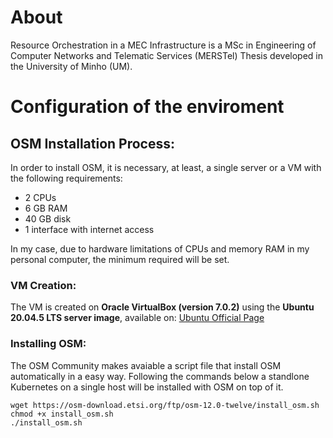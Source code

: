 # About
Resource Orchestration in a MEC Infrastructure is a MSc in Engineering of Computer Networks and Telematic Services (MERSTel) Thesis developed in the University of Minho (UM).

# Configuration of the enviroment
## OSM Installation Process:
In order to install OSM, it is necessary, at least, a single server or a VM with the following requirements:
- 2 CPUs
- 6 GB RAM
- 40 GB disk
- 1 interface with internet access

In my case, due to hardware limitations of CPUs and memory RAM in my personal computer, the minimum required will be set.

### VM Creation:
The VM is created on **Oracle VirtualBox (version 7.0.2)** using the **Ubuntu 20.04.5 LTS server image**, available on: [Ubuntu Official Page](http://releases.ubuntu.com/20.04/)

### Installing OSM:
The OSM Community makes avaiable a script file that install OSM automatically in a easy way. Following the commands below a standlone Kubernetes on a single host will be installed with OSM on top of it.

```
wget https://osm-download.etsi.org/ftp/osm-12.0-twelve/install_osm.sh
chmod +x install_osm.sh
./install_osm.sh
```




